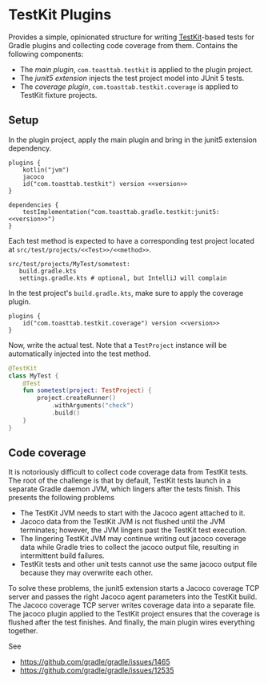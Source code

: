 # TestKit Plugins

Provides a simple, opinionated structure for writing [TestKit](https://docs.gradle.org/current/userguide/test_kit.html)-based 
tests for Gradle plugins and collecting code coverage from them. Contains the following components:

* The _main plugin_, `com.toasttab.testkit` is applied to the plugin project.
* The _junit5 extension_ injects the test project model into JUnit 5 tests.
* The _coverage plugin_, `com.toasttab.testkit.coverage` is applied to TestKit fixture projects.

## Setup

In the plugin project, apply the main plugin and bring in the junit5 extension dependency.

```
plugins {
    kotlin("jvm")
    jacoco
    id("com.toasttab.testkit") version <<version>>
}

dependencies {
    testImplementation("com.toasttab.gradle.testkit:junit5:<<version>>")
}
```

Each test method is expected to have a corresponding test project located at `src/test/projects/<<Test>>/<<method>>`.

```shell
src/test/projects/MyTest/sometest:
   build.gradle.kts
   settings.gradle.kts # optional, but IntelliJ will complain
```

In the test project's `build.gradle.kts`, make sure to apply the coverage plugin.

```
plugins {
    id("com.toasttab.testkit.coverage") version <<version>>
}
```

Now, write the actual test. Note that a `TestProject` instance will be automatically injected into the test method.

```kotlin
@TestKit
class MyTest {
    @Test
    fun sometest(project: TestProject) {
        project.createRunner()
            .withArguments("check")
            .build()
    }
}
```

## Code coverage

It is notoriously difficult to collect code coverage data from TestKit tests. The root of the challenge
is that by default, TestKit tests launch in a separate Gradle daemon JVM, which lingers after the tests finish. 
This presents the following problems

* The TestKit JVM needs to start with the Jacoco agent attached to it.
* Jacoco data from the TestKit JVM is not flushed until the JVM terminates; however, the JVM lingers past the TestKit test execution.
* The lingering TestKit JVM may continue writing out jacoco coverage data while Gradle tries to collect the jacoco output file, resulting in intermittent build failures.
* TestKit tests and other unit tests cannot use the same jacoco output file because they may overwrite each other.

To solve these problems, the junit5 extension starts a Jacoco coverage TCP server and passes the right
Jacoco agent parameters into the TestKit build. The Jacoco coverage TCP server writes coverage data into a separate file.
The jacoco plugin applied to the TestKit project ensures that the coverage is flushed after the test finishes. 
And finally, the main plugin wires everything together.

See

* https://github.com/gradle/gradle/issues/1465
* https://github.com/gradle/gradle/issues/12535
